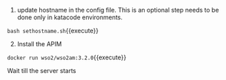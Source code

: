 1) update hostname in the config file. This is an optional step needs to be done only in katacode environments.

`bash sethostname.sh`{{execute}}

2) Install the APIM

`docker run wso2/wso2am:3.2.0`{{execute}}

Wait till the server starts
